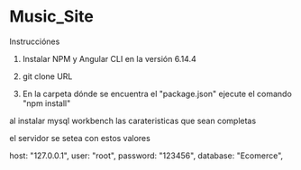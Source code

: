 ﻿# Music_Site
Instrucciónes

1. Instalar NPM y Angular CLI en la versión 6.14.4

2. git clone URL

3. En la carpeta dónde se encuentra el "package.json" ejecute el comando "npm install"

al instalar mysql workbench las carateristicas que sean completas

el servidor se setea con estos valores

 host: "127.0.0.1",
    user: "root",
    password: "123456",
    database: "Ecomerce",


